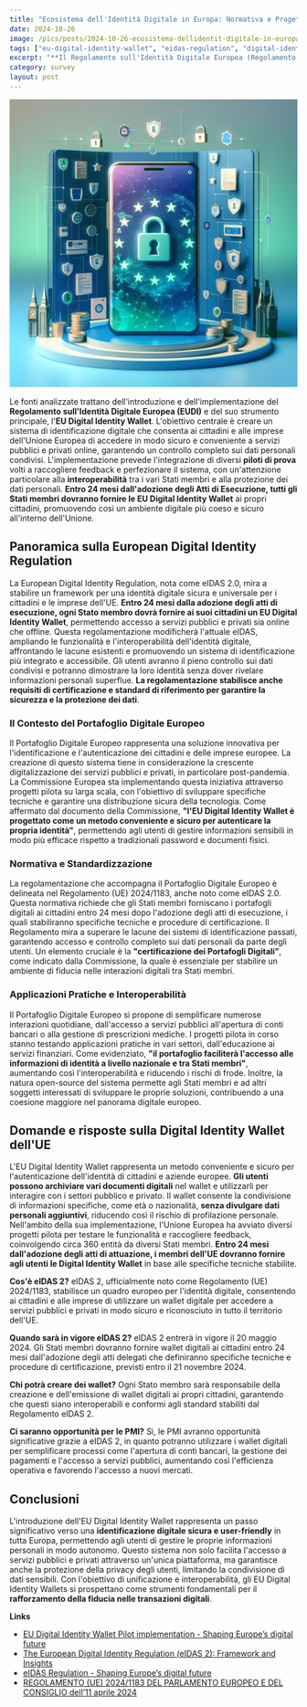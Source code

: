 ```yaml
---
title: "Ecosistema dell'Identità Digitale in Europa: Normativa e Progetti Pilota"
date: 2024-10-26
image: /pics/posts/2024-10-26-ecosistema-dellidentit-digitale-in-europa-normativa-e-progetti-pilota/cover.png
tags: ["eu-digital-identity-wallet", "eidas-regulation", "digital-identity", "trust-services", "cross-border"]
excerpt: "**Il Regolamento sull'Identità Digitale Europea (Regolamento (UE) 2024/1183) prevede l'implementazione di Digital Identity Wallets per tutti i cittadini dell'UE entro 24 mesi dall'adozione degli Atti di Esecuzione.** Questi portafogli consentiranno l'autenticazione sicura e la condivisione controllata di dati personali, facilitando l'accesso a servizi pubblici e privati in maniera fluida e sicura."
category: survey
layout: post
---
```


![cover](/pics/posts/2024-10-26-ecosistema-dellidentit-digitale-in-europa-normativa-e-progetti-pilota/cover.png)


Le fonti analizzate trattano dell'introduzione e dell'implementazione del **Regolamento sull'Identità Digitale Europea (EUDI)** e del suo strumento principale, l'**EU Digital Identity Wallet**. L'obiettivo centrale è creare un sistema di identificazione digitale che consenta ai cittadini e alle imprese dell'Unione Europea di accedere in modo sicuro e conveniente a servizi pubblici e privati online, garantendo un controllo completo sui dati personali condivisi. L'implementazione prevede l'integrazione di diversi **piloti di prova** volti a raccogliere feedback e perfezionare il sistema, con un'attenzione particolare alla **interoperabilità** tra i vari Stati membri e alla protezione dei dati personali. **Entro 24 mesi dall'adozione degli Atti di Esecuzione, tutti gli Stati membri dovranno fornire le EU Digital Identity Wallet** ai propri cittadini, promuovendo così un ambiente digitale più coeso e sicuro all'interno dell'Unione.


**Panoramica sulla European Digital Identity Regulation**
---------

La European Digital Identity Regulation, nota come eIDAS 2.0, mira a stabilire un framework per una identità digitale sicura e universale per i cittadini e le imprese dell'UE. **Entro 24 mesi dalla adozione degli atti di esecuzione, ogni Stato membro dovrà fornire ai suoi cittadini un EU Digital Identity Wallet**, permettendo accesso a servizi pubblici e privati sia online che offline. Questa regolamentazione modificherà l'attuale eIDAS, ampliando le funzionalità e l'interoperabilità dell'identità digitale, affrontando le lacune esistenti e promuovendo un sistema di identificazione più integrato e accessibile. Gli utenti avranno il pieno controllo sui dati condivisi e potranno dimostrare la loro identità senza dover rivelare informazioni personali superflue. **La regolamentazione stabilisce anche requisiti di certificazione e standard di riferimento per garantire la sicurezza e la protezione dei dati**.


### Il Contesto del Portafoglio Digitale Europeo

Il Portafoglio Digitale Europeo rappresenta una soluzione innovativa per l'identificazione e l'autenticazione dei cittadini e delle imprese europee. La creazione di questo sistema tiene in considerazione la crescente digitalizzazione dei servizi pubblici e privati, in particolare post-pandemia. La Commissione Europea sta implementando questa iniziativa attraverso progetti pilota su larga scala, con l'obiettivo di sviluppare specifiche tecniche e garantire una distribuzione sicura della tecnologia. Come affermato dal documento della Commissione, **"l'EU Digital Identity Wallet è progettato come un metodo conveniente e sicuro per autenticare la propria identità"**, permettendo agli utenti di gestire informazioni sensibili in modo più efficace rispetto a tradizionali password e documenti fisici.

### Normativa e Standardizzazione

La regolamentazione che accompagna il Portafoglio Digitale Europeo è delineata nel Regolamento (UE) 2024/1183, anche noto come eIDAS 2.0. Questa normativa richiede che gli Stati membri forniscano i portafogli digitali ai cittadini entro 24 mesi dopo l'adozione degli atti di esecuzione, i quali stabiliranno specifiche tecniche e procedure di certificazione. Il Regolamento mira a superare le lacune dei sistemi di identificazione passati, garantendo accesso e controllo completo sui dati personali da parte degli utenti. Un elemento cruciale è la **"certificazione dei Portafogli Digitali”**, come indicato dalla Commissione, la quale è essenziale per stabilire un ambiente di fiducia nelle interazioni digitali tra Stati membri.

### Applicazioni Pratiche e Interoperabilità

Il Portafoglio Digitale Europeo si propone di semplificare numerose interazioni quotidiane, dall'accesso a servizi pubblici all'apertura di conti bancari o alla gestione di prescrizioni mediche. I progetti pilota in corso stanno testando applicazioni pratiche in vari settori, dall'educazione ai servizi finanziari. Come evidenziato, **"il portafoglio faciliterà l'accesso alle informazioni di identità a livello nazionale e tra Stati membri"**, aumentando così l'interoperabilità e riducendo i rischi di frode. Inoltre, la natura open-source del sistema permette agli Stati membri e ad altri soggetti interessati di sviluppare le proprie soluzioni, contribuendo a una coesione maggiore nel panorama digitale europeo.


**Domande e risposte sulla Digital Identity Wallet dell'UE**
-----------

L'EU Digital Identity Wallet rappresenta un metodo conveniente e sicuro per l'autenticazione dell'identità di cittadini e aziende europee. **Gli utenti possono archiviare vari documenti digitali** nel wallet e utilizzarli per interagire con i settori pubblico e privato. Il wallet consente la condivisione di informazioni specifiche, come età o nazionalità, **senza divulgare dati personali aggiuntivi**, riducendo così il rischio di profilazione personale. Nell'ambito della sua implementazione, l'Unione Europea ha avviato diversi progetti pilota per testare le funzionalità e raccogliere feedback, coinvolgendo circa 360 entità da diversi Stati membri. **Entro 24 mesi dall'adozione degli atti di attuazione, i membri dell'UE dovranno fornire agli utenti le Digital Identity Wallet** in base alle specifiche tecniche stabilite.


**Cos'è eIDAS 2?** eIDAS 2, ufficialmente noto come Regolamento (UE) 2024/1183, stabilisce un quadro europeo per l'identità digitale, consentendo ai cittadini e alle imprese di utilizzare un wallet digitale per accedere a servizi pubblici e privati in modo sicuro e riconosciuto in tutto il territorio dell'UE.

**Quando sarà in vigore eIDAS 2?** eIDAS 2 entrerà in vigore il 20 maggio 2024. Gli Stati membri dovranno fornire wallet digitali ai cittadini entro 24 mesi dall'adozione degli atti delegati che definiranno specifiche tecniche e procedure di certificazione, previsti entro il 21 novembre 2024.

**Chi potrà creare dei wallet?** Ogni Stato membro sarà responsabile della creazione e dell'emissione di wallet digitali ai propri cittadini, garantendo che questi siano interoperabili e conformi agli standard stabiliti dal Regolamento eIDAS 2.

**Ci saranno opportunità per le PMI?** Sì, le PMI avranno opportunità significative grazie a eIDAS 2, in quanto potranno utilizzare i wallet digitali per semplificare processi come l'apertura di conti bancari, la gestione dei pagamenti e l'accesso a servizi pubblici, aumentando così l'efficienza operativa e favorendo l'accesso a nuovi mercati.

Conclusioni
-----------
L'introduzione dell'EU Digital Identity Wallet rappresenta un passo significativo verso una **identificazione digitale sicura e user-friendly** in tutta Europa, permettendo agli utenti di gestire le proprie informazioni personali in modo autonomo. Questo sistema non solo facilita l'accesso a servizi pubblici e privati attraverso un'unica piattaforma, ma garantisce anche la protezione della privacy degli utenti, limitando la condivisione di dati sensibili. Con l'obiettivo di unificazione e interoperabilità, gli EU Digital Identity Wallets si prospettano come strumenti fondamentali per il **rafforzamento della fiducia nelle transazioni digitali**.




**Links**


- [EU Digital Identity Wallet Pilot implementation - Shaping Europe’s digital future](https://digital-strategy.ec.europa.eu/en/policies/eudi-wallet-implementation)
- [The European Digital Identity Regulation (eIDAS 2): Framework and Insights](https://www.european-digital-identity-regulation.com/)
- [eIDAS Regulation - Shaping Europe’s digital future](https://digital-strategy.ec.europa.eu/en/policies/eidas-regulation)
- [REGOLAMENTO (UE) 2024/1183 DEL PARLAMENTO EUROPEO E DEL CONSIGLIO dell’11 aprile 2024](https://eur-lex.europa.eu/legal-content/IT/TXT/HTML/?uri=OJ:L_202401183)